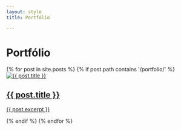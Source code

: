 ```yaml
---
layout: style
title: Portfólio

---
```


<h1>Portfólio</h1>
<div class="grid">
  {% for post in site.posts %}
    {% if post.path contains '/portfolio/' %}
      <div class="card">
        <a href="{{ post.url }}">
          <img src="{{ post.image }}" alt="{{ post.title }}">
          <h2>{{ post.title }}</h2>
          <p>{{ post.excerpt }}</p>
        </a>
      </div>
    {% endif %}
  {% endfor %}
</div>
